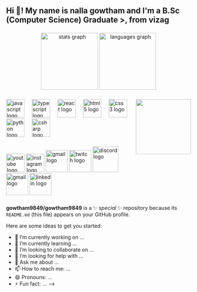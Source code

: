 

<h2 align="left">Hi 👋! My name is nalla gowtham  and I'm a B.Sc (Computer Science) Graduate >, from vizag </h2>

###

<div align="center">
  <img src="https://github-readme-streak-stats.herokuapp.com/?user=gowtham9849&theme=dark&hide_border=false" height="155" alt="stats graph"  />
  <img src="https://github-readme-streak-stats.herokuapp.com/?user=Vijaybabu26&theme=dark&hide_border=true" height="155" alt="languages graph"  />
</div>

###

<img align="right" height="150" src="https://i.pinimg.com/originals/81/17/8b/81178b47a8598f0c81c4799f2cdd4057.gif"  />

###

<div align="left">
  <img src="https://cdn.jsdelivr.net/gh/devicons/devicon/icons/javascript/javascript-original.svg" height="50" alt="javascript logo"  />
  <img width="12" />
 <img src="https://cdn.jsdelivr.net/gh/devicons/devicon/icons/typescript/typescript-original.svg" height="50" alt="typescript logo"  />
  <img width="12" />
  <img src="https://cdn.jsdelivr.net/gh/devicons/devicon/icons/react/react-original.svg" height="50" alt="react logo"  />
  <img width="12" />
  <img src="https://cdn.jsdelivr.net/gh/devicons/devicon/icons/html5/html5-original.svg" height="50" alt="html5 logo"  />
  <img width="12" />
  <img src="https://cdn.jsdelivr.net/gh/devicons/devicon/icons/css3/css3-original.svg" height="50" alt="css3 logo"  />
  <img width="12" />
  <img src="https://cdn.jsdelivr.net/gh/devicons/devicon/icons/python/python-original.svg" height="50" alt="python logo"  />
  <img width="12" />
  <img src="https://cdn.jsdelivr.net/gh/devicons/devicon/icons/csharp/csharp-original.svg" height="50" alt="csharp logo"  />
</div>

###

<div align="left">
  <img src="https://t3.ftcdn.net/jpg/03/00/38/90/360_F_300389025_b5hgHpjDprTySl8loTqJRMipySb1rO0I.jpg" height="50" alt="youtube logo"  />
  <img src="https://upload.wikimedia.org/wikipedia/commons/thumb/e/e7/Instagram_logo_2016.svg/2048px-Instagram_logo_2016.svg.png" height="50" alt="instagram logo"  />
      <img src="https://git-scm.com/images/logos/downloads/Git-Icon-1788C.png" height="60" alt="gmail logo"  />
  
  <img src="https://upload.wikimedia.org/wikipedia/commons/thumb/6/6f/Logo_of_Twitter.svg/512px-Logo_of_Twitter.svg.png" height="60" alt="twitch logo"  />
  <img src="https://www.versionmuseum.com/images/applications/adobe-photoshop/adobe-photoshop%5E2019%5Ephotoshop-logo.jpg" height="70" alt="discord logo"  />
  <img src="https://1000logos.net/wp-content/uploads/2018/04/Gmail-logo-new.jpg" height="60" alt="gmail logo"  />
  <img src="https://logos-world.net/wp-content/uploads/2020/04/Linkedin-Logo.png" height="60" alt="linkedin logo"  />
</div>

###



###
**gowtham9849/gowtham9849** is a ✨ _special_ ✨ repository because its `README.md` (this file) appears on your GitHub profile.

Here are some ideas to get you started:

- 🔭 I’m currently working on ...
- 🌱 I’m currently learning ...
- 👯 I’m looking to collaborate on ...
- 🤔 I’m looking for help with ...
- 💬 Ask me about ...
- 📫 How to reach me: ...
- 😄 Pronouns: ...
- ⚡ Fun fact: ...
-->
